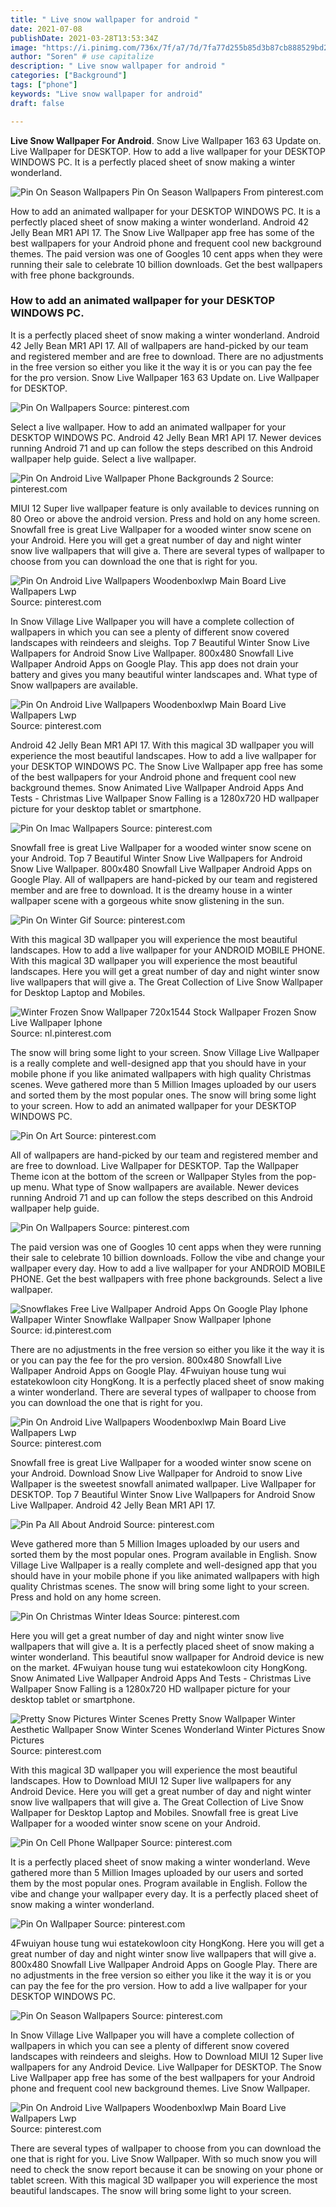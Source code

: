 ```yaml
---
title: " Live snow wallpaper for android "
date: 2021-07-08
publishDate: 2021-03-28T13:53:34Z
image: "https://i.pinimg.com/736x/7f/a7/7d/7fa77d255b85d3b87cb888529bd21deb.jpg"
author: "Soren" # use capitalize
description: " Live snow wallpaper for android "
categories: ["Background"]
tags: ["phone"]
keywords: "Live snow wallpaper for android"
draft: false

---
```



**Live Snow Wallpaper For Android**. Snow Live Wallpaper 163 63 Update on. Live Wallpaper for DESKTOP. How to add a live wallpaper for your DESKTOP WINDOWS PC. It is a perfectly placed sheet of snow making a winter wonderland.

![Pin On Season Wallpapers](https://i.pinimg.com/originals/29/ec/c3/29ecc3a8bab6df1072a8c4d05495f0ed.jpg "Pin On Season Wallpapers")
Pin On Season Wallpapers From pinterest.com


How to add an animated wallpaper for your DESKTOP WINDOWS PC. It is a perfectly placed sheet of snow making a winter wonderland. Android 42 Jelly Bean MR1 API 17. The Snow Live Wallpaper app free has some of the best wallpapers for your Android phone and frequent cool new background themes. The paid version was one of Googles 10 cent apps when they were running their sale to celebrate 10 billion downloads. Get the best wallpapers with free phone backgrounds.

### How to add an animated wallpaper for your DESKTOP WINDOWS PC.

It is a perfectly placed sheet of snow making a winter wonderland. Android 42 Jelly Bean MR1 API 17. All of wallpapers are hand-picked by our team and registered member and are free to download. There are no adjustments in the free version so either you like it the way it is or you can pay the fee for the pro version. Snow Live Wallpaper 163 63 Update on. Live Wallpaper for DESKTOP.


![Pin On Wallpapers](https://i.pinimg.com/736x/5e/f8/44/5ef844243b72a6617cbaf85eb13d13c8.jpg "Pin On Wallpapers")
Source: pinterest.com

Select a live wallpaper. How to add an animated wallpaper for your DESKTOP WINDOWS PC. Android 42 Jelly Bean MR1 API 17. Newer devices running Android 71 and up can follow the steps described on this Android wallpaper help guide. Select a live wallpaper.

![Pin On Android Live Wallpaper Phone Backgrounds 2](https://i.pinimg.com/736x/c3/25/30/c32530deb6c7792018f7c5c933ec8d7e.jpg "Pin On Android Live Wallpaper Phone Backgrounds 2")
Source: pinterest.com

MIUI 12 Super live wallpaper feature is only available to devices running on 80 Oreo or above the android version. Press and hold on any home screen. Snowfall free is great Live Wallpaper for a wooded winter snow scene on your Android. Here you will get a great number of day and night winter snow live wallpapers that will give a. There are several types of wallpaper to choose from you can download the one that is right for you.

![Pin On Android Live Wallpapers Woodenboxlwp Main Board Live Wallpapers Lwp](https://i.pinimg.com/736x/47/21/3d/47213d0ff78d4a03e7b47d8253027865.jpg "Pin On Android Live Wallpapers Woodenboxlwp Main Board Live Wallpapers Lwp")
Source: pinterest.com

In Snow Village Live Wallpaper you will have a complete collection of wallpapers in which you can see a plenty of different snow covered landscapes with reindeers and sleighs. Top 7 Beautiful Winter Snow Live Wallpapers for Android Snow Live Wallpaper. 800x480 Snowfall Live Wallpaper Android Apps on Google Play. This app does not drain your battery and gives you many beautiful winter landscapes and. What type of Snow wallpapers are available.

![Pin On Android Live Wallpapers Woodenboxlwp Main Board Live Wallpapers Lwp](https://i.pinimg.com/736x/13/7d/ec/137dec58536cc6fecb8cf6fb60449698.jpg "Pin On Android Live Wallpapers Woodenboxlwp Main Board Live Wallpapers Lwp")
Source: pinterest.com

Android 42 Jelly Bean MR1 API 17. With this magical 3D wallpaper you will experience the most beautiful landscapes. How to add a live wallpaper for your DESKTOP WINDOWS PC. The Snow Live Wallpaper app free has some of the best wallpapers for your Android phone and frequent cool new background themes. Snow Animated Live Wallpaper Android Apps And Tests - Christmas Live Wallpaper Snow Falling is a 1280x720 HD wallpaper picture for your desktop tablet or smartphone.

![Pin On Imac Wallpapers](https://i.pinimg.com/originals/d6/0a/27/d60a27fd50242dfe5ede940866e82a67.jpg "Pin On Imac Wallpapers")
Source: pinterest.com

Snowfall free is great Live Wallpaper for a wooded winter snow scene on your Android. Top 7 Beautiful Winter Snow Live Wallpapers for Android Snow Live Wallpaper. 800x480 Snowfall Live Wallpaper Android Apps on Google Play. All of wallpapers are hand-picked by our team and registered member and are free to download. It is the dreamy house in a winter wallpaper scene with a gorgeous white snow glistening in the sun.

![Pin On Winter Gif](https://i.pinimg.com/originals/5a/0b/6b/5a0b6bc1dacbd5e7b0a92a92ea80ea9b.gif "Pin On Winter Gif")
Source: pinterest.com

With this magical 3D wallpaper you will experience the most beautiful landscapes. How to add a live wallpaper for your ANDROID MOBILE PHONE. With this magical 3D wallpaper you will experience the most beautiful landscapes. Here you will get a great number of day and night winter snow live wallpapers that will give a. The Great Collection of Live Snow Wallpaper for Desktop Laptop and Mobiles.

![Winter Frozen Snow Wallpaper 720x1544 Stock Wallpaper Frozen Snow Live Wallpaper Iphone](https://i.pinimg.com/originals/1b/10/ea/1b10eac1cecfaf52e9aa4afaafae3bad.jpg "Winter Frozen Snow Wallpaper 720x1544 Stock Wallpaper Frozen Snow Live Wallpaper Iphone")
Source: nl.pinterest.com

The snow will bring some light to your screen. Snow Village Live Wallpaper is a really complete and well-designed app that you should have in your mobile phone if you like animated wallpapers with high quality Christmas scenes. Weve gathered more than 5 Million Images uploaded by our users and sorted them by the most popular ones. The snow will bring some light to your screen. How to add an animated wallpaper for your DESKTOP WINDOWS PC.

![Pin On Art](https://i.pinimg.com/736x/8a/bd/49/8abd49ddf0f8b899a0185be22a7fdfe1.jpg "Pin On Art")
Source: pinterest.com

All of wallpapers are hand-picked by our team and registered member and are free to download. Live Wallpaper for DESKTOP. Tap the Wallpaper Theme icon at the bottom of the screen or Wallpaper Styles from the pop-up menu. What type of Snow wallpapers are available. Newer devices running Android 71 and up can follow the steps described on this Android wallpaper help guide.

![Pin On Wallpapers](https://i.pinimg.com/originals/01/72/11/017211991b4e3e6cc100c73ae140c809.jpg "Pin On Wallpapers")
Source: pinterest.com

The paid version was one of Googles 10 cent apps when they were running their sale to celebrate 10 billion downloads. Follow the vibe and change your wallpaper every day. How to add a live wallpaper for your ANDROID MOBILE PHONE. Get the best wallpapers with free phone backgrounds. Select a live wallpaper.

![Snowflakes Free Live Wallpaper Android Apps On Google Play Iphone Wallpaper Winter Snowflake Wallpaper Snow Wallpaper Iphone](https://i.pinimg.com/originals/98/3c/b7/983cb7db930e5a5b294eac48808659d4.jpg "Snowflakes Free Live Wallpaper Android Apps On Google Play Iphone Wallpaper Winter Snowflake Wallpaper Snow Wallpaper Iphone")
Source: id.pinterest.com

There are no adjustments in the free version so either you like it the way it is or you can pay the fee for the pro version. 800x480 Snowfall Live Wallpaper Android Apps on Google Play. 4Fwuiyan house tung wui estatekowloon city HongKong. It is a perfectly placed sheet of snow making a winter wonderland. There are several types of wallpaper to choose from you can download the one that is right for you.

![Pin On Android Live Wallpapers Woodenboxlwp Main Board Live Wallpapers Lwp](https://i.pinimg.com/originals/f6/59/e7/f659e7de68774d460ce666814f8d025e.gif "Pin On Android Live Wallpapers Woodenboxlwp Main Board Live Wallpapers Lwp")
Source: pinterest.com

Snowfall free is great Live Wallpaper for a wooded winter snow scene on your Android. Download Snow Live Wallpaper for Android to snow Live Wallpaper is the sweetest snowfall animated wallpaper. Live Wallpaper for DESKTOP. Top 7 Beautiful Winter Snow Live Wallpapers for Android Snow Live Wallpaper. Android 42 Jelly Bean MR1 API 17.

![Pin Pa All About Android](https://i.pinimg.com/originals/e4/6c/5f/e46c5fcb9f04c9526f59b53ee08c24e1.png "Pin Pa All About Android")
Source: pinterest.com

Weve gathered more than 5 Million Images uploaded by our users and sorted them by the most popular ones. Program available in English. Snow Village Live Wallpaper is a really complete and well-designed app that you should have in your mobile phone if you like animated wallpapers with high quality Christmas scenes. The snow will bring some light to your screen. Press and hold on any home screen.

![Pin On Christmas Winter Ideas](https://i.pinimg.com/originals/ce/cd/33/cecd33c6d3aadcbbaba265e8e6a6c0c7.png "Pin On Christmas Winter Ideas")
Source: pinterest.com

Here you will get a great number of day and night winter snow live wallpapers that will give a. It is a perfectly placed sheet of snow making a winter wonderland. This beautiful snow wallpaper for Android device is new on the market. 4Fwuiyan house tung wui estatekowloon city HongKong. Snow Animated Live Wallpaper Android Apps And Tests - Christmas Live Wallpaper Snow Falling is a 1280x720 HD wallpaper picture for your desktop tablet or smartphone.

![Pretty Snow Pictures Winter Scenes Pretty Snow Wallpaper Winter Aesthetic Wallpaper Snow Winter Scenes Wonderland Winter Pictures Snow Pictures](https://i.pinimg.com/736x/25/f3/58/25f358ae088e0de3be0855d8ee1ecaea.jpg "Pretty Snow Pictures Winter Scenes Pretty Snow Wallpaper Winter Aesthetic Wallpaper Snow Winter Scenes Wonderland Winter Pictures Snow Pictures")
Source: pinterest.com

With this magical 3D wallpaper you will experience the most beautiful landscapes. How to Download MIUI 12 Super live wallpapers for any Android Device. Here you will get a great number of day and night winter snow live wallpapers that will give a. The Great Collection of Live Snow Wallpaper for Desktop Laptop and Mobiles. Snowfall free is great Live Wallpaper for a wooded winter snow scene on your Android.

![Pin On Cell Phone Wallpaper](https://i.pinimg.com/originals/42/70/61/4270615abb893a0f80c9a76787717812.png "Pin On Cell Phone Wallpaper")
Source: pinterest.com

It is a perfectly placed sheet of snow making a winter wonderland. Weve gathered more than 5 Million Images uploaded by our users and sorted them by the most popular ones. Program available in English. Follow the vibe and change your wallpaper every day. It is a perfectly placed sheet of snow making a winter wonderland.

![Pin On Wallpaper](https://i.pinimg.com/736x/55/79/72/55797288a6171e80c3a9a21cab5f6b74.jpg "Pin On Wallpaper")
Source: pinterest.com

4Fwuiyan house tung wui estatekowloon city HongKong. Here you will get a great number of day and night winter snow live wallpapers that will give a. 800x480 Snowfall Live Wallpaper Android Apps on Google Play. There are no adjustments in the free version so either you like it the way it is or you can pay the fee for the pro version. How to add a live wallpaper for your DESKTOP WINDOWS PC.

![Pin On Season Wallpapers](https://i.pinimg.com/originals/29/ec/c3/29ecc3a8bab6df1072a8c4d05495f0ed.jpg "Pin On Season Wallpapers")
Source: pinterest.com

In Snow Village Live Wallpaper you will have a complete collection of wallpapers in which you can see a plenty of different snow covered landscapes with reindeers and sleighs. How to Download MIUI 12 Super live wallpapers for any Android Device. Live Wallpaper for DESKTOP. The Snow Live Wallpaper app free has some of the best wallpapers for your Android phone and frequent cool new background themes. Live Snow Wallpaper.

![Pin On Android Live Wallpapers Woodenboxlwp Main Board Live Wallpapers Lwp](https://i.pinimg.com/736x/7f/a7/7d/7fa77d255b85d3b87cb888529bd21deb.jpg "Pin On Android Live Wallpapers Woodenboxlwp Main Board Live Wallpapers Lwp")
Source: pinterest.com

There are several types of wallpaper to choose from you can download the one that is right for you. Live Snow Wallpaper. With so much snow you will need to check the snow report because it can be snowing on your phone or tablet screen. With this magical 3D wallpaper you will experience the most beautiful landscapes. The snow will bring some light to your screen.

